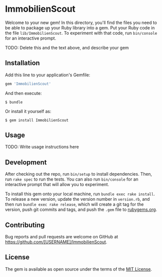 # ImmobilienScout

Welcome to your new gem! In this directory, you'll find the files you need to be able to package up your Ruby library into a gem. Put your Ruby code in the file `lib/ImmobilienScout`. To experiment with that code, run `bin/console` for an interactive prompt.

TODO: Delete this and the text above, and describe your gem

## Installation

Add this line to your application's Gemfile:

```ruby
gem 'ImmobilienScout'
```

And then execute:

    $ bundle

Or install it yourself as:

    $ gem install ImmobilienScout

## Usage

TODO: Write usage instructions here

## Development

After checking out the repo, run `bin/setup` to install dependencies. Then, run `rake spec` to run the tests. You can also run `bin/console` for an interactive prompt that will allow you to experiment.

To install this gem onto your local machine, run `bundle exec rake install`. To release a new version, update the version number in `version.rb`, and then run `bundle exec rake release`, which will create a git tag for the version, push git commits and tags, and push the `.gem` file to [rubygems.org](https://rubygems.org).

## Contributing

Bug reports and pull requests are welcome on GitHub at https://github.com/[USERNAME]/ImmobilienScout.


## License

The gem is available as open source under the terms of the [MIT License](http://opensource.org/licenses/MIT).

